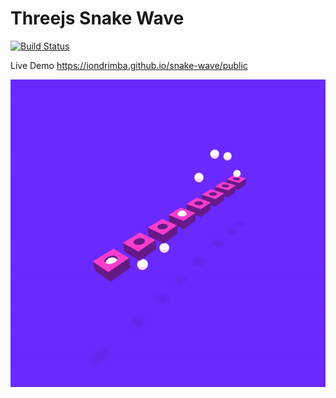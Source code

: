 # Threejs Snake Wave

[![Build Status](https://travis-ci.org/iondrimba/snake-wave.svg?branch=master)](https://travis-ci.org/iondrimba/snake-wave)

Live Demo https://iondrimba.github.io/snake-wave/public

![App](https://github.com/iondrimba/images/blob/master/snake.gif)
